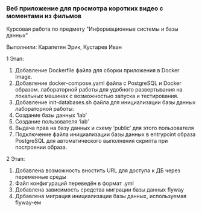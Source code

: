 ### Веб приложение для просмотра коротких видео с моментами из фильмов

Курсовая работа по предмету "Информационные системы и базы данных"

Выполнили: Карапетян Эрик, Кустарев Иван

1 Этап:

1. Добавление Dockerfile файла для сборки приложения в Docker Image.
2. Добавление docker-compose.yaml файла с PostgreSQL и Docker образом. лабораторной работы для удобного развертывания на локальных машинах с возможностью запуска и тестирования.
3. Добавление init-databases.sh файла для инициализации базы данных лабораторной работы:
4. Создание базы данных ‘lab’
5. Создание пользователя ‘lab’
6. Выдача прав на базу данных и схему ‘public’ для этого пользователя
7. Подключение файла инициализации базы данных в entrypoint образа PostgreSQL для автоматического выполнения скрипта при построении образа.


2 Этап:
1. Добавлена возможность вностить URL для доступа к ДБ через переменные среды
2. Файл конфигураций переведён в формат .yml
3. Добавлена зависимость средства миграции базы данных flyway
4. Дрбавлена миграция инициализации базы данных, используемая flyway-ем